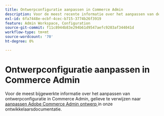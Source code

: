 ```yaml
---
title: Ontwerpconfiguratie aanpassen in Commerce Admin
description: Voor de meest recente informatie over het aanpassen van de ontwerpconfiguratie in Commerce Admin raadpleegt u [Het ontwerp van Adobe Commerce Admin aanpassen] (https://devdocs.magento.com/guides/v2.4/howdoi/admin/customize_admin.html) in de documentatie voor ontwikkelaars.
exl-id: 6fa7448e-ecbf-4cec-b715-3774b26f3919
feature: Admin Workspace, Configuration
source-git-commit: f11c8944b83e294b61d9547aefc9203af344041d
workflow-type: tm+mt
source-wordcount: '70'
ht-degree: 0%

---
```


# Ontwerpconfiguratie aanpassen in Commerce Admin

Voor de meest bijgewerkte informatie over het aanpassen van ontwerpconfiguratie in Commerce Admin, gelieve te verwijzen naar [ aanpassen Adobe Commerce Admin ontwerp ](https://devdocs.magento.com/guides/v2.4/howdoi/admin/customize_admin.html) in onze ontwikkelaarsdocumentatie.
